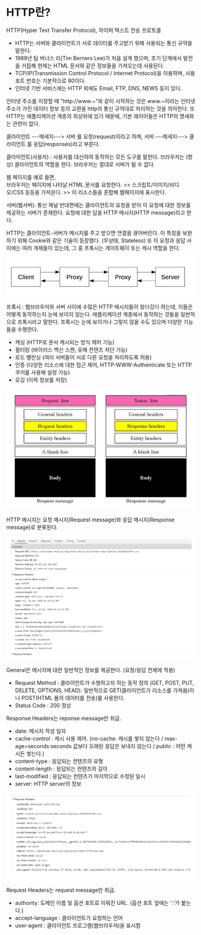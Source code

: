 # HTTP란?

HTTP(Hyper Text Transfer Protocol), 하이퍼 텍스트 전송 프로토콜

- HTTP는 서버와 클라이언트가 서로 데이터를 주고받기 위해 사용되는 통신 규약을 말한다.
- 1989년 팀 버너스 리(Tim Berners Lee)가 처음 설계 했으며, 초기 단계에서 발전을 거듭해 현재는 HTML 문서와 같은 정보들을 가져오는데 사용된다.
- TCP/IP(Transmission Control Protocol / Internet Protocol)을 이용하며, 사용 포트 번호는 기본적으로 80이다.
- 인터넷 기반 서비스에는 HTTP 외에도 Email, FTP, DNS, NEWS 등이 있다.

인터넷 주소를 지정할 때 "http://www.~"와 같이 시작하는 것은 www.~이라는 인터넷 주소가 가진 데이터 정보 등의 교환을 http의 통신 규약대로 처리하는 것을 의미한다. 또 HTTP는 애플리케이션 계층의 최상위에 있기 때문에, 기본 레이어들은 HTTP의 명세와는 관련이 없다.

클라이언트 ---메세지---> 서버 를 요청(request)이라고 하며,
서버 ---메세지---> 클라이언트 를 응답(responses)라고 부른다.

클라이언트(사용자) : 사용자를 대신하여 동작하는 모든 도구를 말한다. 브라우저는 (항상) 클라이언트의 역할을 한다. 브라우저는 절대로 서버가 될 수 없다.

웹 페이지를 예로 들면, <br>
브라우저는 페이지에 나타날 HTML 문서를 요청한다. >> 스크립트/이미지/비디오/CSS 등등을 가져온다. >> 이 리소스들을 혼합해 웹페이지에 표시한다.

서버(웹서버): 통신 채널 반대편에는 클라이언트의 요청을 받아 이 요청에 대한 정보를 제공하는 서버가 존재한다. 요청에 대한 답을 HTTP 메시지(HTTP message)라고 한다.

HTTP는 클라이언트-서버가 메시지를 주고 받으면 연결을 끊어버린다. 이 특징을 보완하기 위해 Cookie와 같은 기술이 등장했다. (무상태, Stateless)
또 이 요청과 응답 사이에는 여러 개체들이 있는데, 그 중 프록시는 게이트웨이 또는 캐시 역할을 한다.

<p align="center">
  <img src="../images/프록시.JPG">
</p>

프록시 : 웹브라우저와 서버 사이에 수많은 HTTP 메시지들이 왔다갔다 하는데, 이들은 어떻게 동작하는지 눈에 보이지 않는다. 애플리케이션 계층에서 동작하는 것들을 일반적으로 프록시라고 말한다. 프록시는 눈에 보이거나 그렇지 않을 수도 있으며 다양한 기능들을 수행한다.

- 캐싱 (HTTP로 문서 캐시되는 방식 제어 기능)
- 필터링 (바이러스 백신 스캔, 유해 컨텐츠 차단 기능)
- 로드 밸런싱 (여러 서버들이 서로 다른 요청을 처리하도록 허용)
- 인증 (다양한 리소스에 대한 접근 제어, HTTP-WWW-Authenticate 또는 HTTP 쿠키를 사용해 설정 가능)
- 로깅 (이력 정보를 저장)

<p align="center">
  <img src="../images/바디.JPG">
</p>

HTTP 메시지는 요청 메시지(Request message)와 응답 메시지(Response message)로 분류된다.

<p align="center">
  <img src="../images/정보.JPG">
</p>

General은 메시지에 대한 일반적인 정보를 제공한다. (요청/응답 전체에 적용)

- Request Method : 클라이언트가 수행하고자 하는 동작 정의 (GET, POST, PUT, DELETE, OPTIONS, HEAD). 일반적으로 GET(클라이언트가 리소스를 가져옴)이나 POST(HTML 폼의 데이터를 전송)를 사용한다.
- Status Code : 200 정상

Response Headers는 reponse message만 취급.

- date: 메시지 작성 일자
- cache-control : 캐시 사용 제어. (no-cache: 캐시를 쌓지 않는다 / max-age=seconds:seconds 값보다 오래된 응답은 보내지 않는다 / public : 어떤 캐시든 쌓는다.)
- content-type : 응답되는 컨텐츠의 유형
- content-length : 응답되는 컨텐츠의 길이
- last-modified : 응답되는 컨텐츠가 마지막으로 수정된 일시
- server: HTTP server의 정보

<p align="center">
  <img src="../images/정보2.JPG">
</p>

Request Headers는 request message만 취급.

- authority: 도메인 이름 및 옵션 포트로 이뤄진 URL. (옵션 포트 앞에는 ':'가 붙는다.)
- accept-language : 클라이언트가 요청하는 언어
- user-agent : 클라이언트 프로그램(웹브라우저)을 표시함
